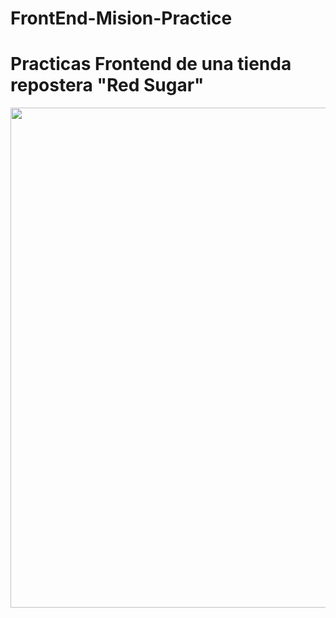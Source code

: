 # FrontEnd-Mision-Practice
<h1>Practicas Frontend de una tienda repostera "Red Sugar"</h1>
<img src="https://res.cloudinary.com/rookiesquad/image/upload/v1646429585/RedSugar_xlp4te.gif" height="800px">
